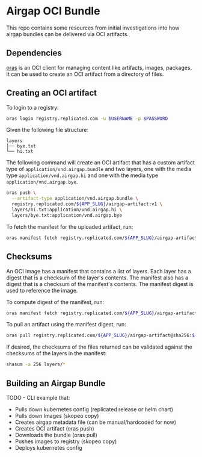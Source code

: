 # Airgap OCI Bundle

This repo contains some resources from initial investigations into how airgap bundles can be delivered via OCI artifacts.

## Dependencies

[oras](https://github.com/oras-project/oras) is an OCI client for managing content like artifacts, images, packages. It can be used to create an OCI artifact from a directory of files.

## Creating an OCI artifact

To login to a registry:

```bash
oras login registry.replicated.com -u $USERNAME -p $PASSWORD
```

Given the following file structure:

```                                             
layers
├── bye.txt
└── hi.txt
```

The following command will create an OCI artifact that has a custom artifact type of `application/vnd.airgap.bundle` and two layers, one with the media type `application/vnd.airgap.hi` and one with the media type `application/vnd.airgap.bye`.

```bash
oras push \
  --artifact-type application/vnd.airgap.bundle \
  registry.replicated.com/${APP_SLUG}/airgap-artifact:v1 \
  layers/hi.txt:application/vnd.airgap.hi \
  layers/bye.txt:application/vnd.airgap.bye
```

To fetch the manifest for the uploaded artifact, run:

```bash
oras manifest fetch registry.replicated.com/${APP_SLUG}/airgap-artifact:v1
```

## Checksums

An OCI image has a manifest that contains a list of layers. Each layer has a digest that is a checksum of the layer's contents. The manifest also has a digest that is a checksum of the manifest's contents. The manifest digest is used to reference the image.

To compute digest of the manifest, run:

```bash
oras manifest fetch registry.replicated.com/${APP_SLUG}/airgap-artifact:v1 | shasum -a 256
```

To pull an artifact using the manifest digest, run:

```bash
oras pull registry.replicated.com/${APP_SLUG}/airgap-artifact@sha256:${SHA256SUM}
```

If desired, the checksums of the files returned can be validated against the checksums of the layers in the manifest:

```bash
shasum -a 256 layers/*
```

## Building an Airgap Bundle

TODO - CLI example that:
* Pulls down kubernetes config (replicated release or helm chart)
* Pulls down Images (skopeo copy)
* Creates airgap metadata file (can be manual/hardcoded for now)
* Creates OCI artifact (oras push)
* Downloads the bundle (oras pull)
* Pushes images to registry (skopeo copy)
* Deploys kubernetes config
